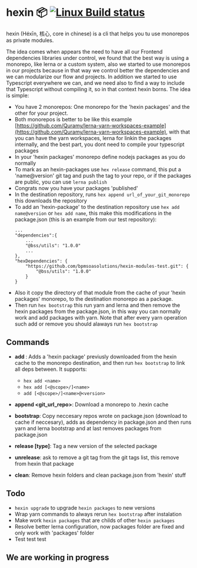 # hexin :package: [![Linux Build status][travis-badge]][travis-link]

hexin (Héxīn, 核心, core in chinese) is a cli that helps you tu use monorepos as private modules.

The idea comes when appears the need to have all our Frontend dependencies libraries under control, we found that the best way is using a monorepo, like lerna or a custom system, also we started to use monorepos in our projects because in that way we control better the dependencies and we can modularize our flow and projects. In addition we started to use Typescript everywhere we can, and we need also to find a way to include that Typescript without compiling it, so in that context hexin borns.
The idea is simple:

- You have 2 monorepos: One monorepo for the 'hexin packages' and the other for your project.
- Both monorepos is better to be like this example [https://github.com/Quramy/lerna-yarn-workspaces-example](https://github.com/Quramy/lerna-yarn-workspaces-example), with that you can have the yarn workspaces, lerna for linkin the packages internally, and the best part, you dont need to compile your typescript packages
- In your 'hexin packages' monorepo define nodejs packages as you do normally
- To mark as an hexin-packages use `hex release` command, this put a 'name@version' git tag and push the tag to your repo, or if the packages are public, you can use `lerna publish`
- Congrats now you have your packages 'published'
- In the destination repository, runs `hex append url_of_your_git_monorepo` this downloads the repository
- To add an 'hexin-package' to the destination repository use `hex add name@version` or `hex add name`, this make this modifications in the package.json (this is an example from our test repository):
    ```
    ...
    "dependencies":{
        ...
        "@bss/utils": "1.0.0"
        ...
    },
    "hexDependencies": {
        "https://github.com/bpmsoasolutions/hexin-modules-test.git": {
            "@bss/utils": "1.0.0"
        }
    }
    ```
- Also it copy the directory of that module from the cache of your 'hexin packages' monorepo, to the destination monorepo as a package.
- Then run `hex bootstrap` this run yarn and lerna and then remove the hexin packages from the package.json, in this way you can normally work and add packages with yarn. Note that after every yarn operation such add or remove you should alaways run `hex bootstrap`

## Commands

- **add <name>**: Adds a 'hexin package' previusly downloaded from the hexin cache to the monorepo destination, and then run `hex bootstrap` to link all deps between. It supports:
    - `hex add <name>`
    - `hex add [<@scope>/]<name>`
    - `add [<@scope>/]<name>@<version>`

- **append <git_url_repo>**:  Download a monorepo to .hexin cache

- **bootstrap**: Copy neccesary repos wrote on package.json (download to cache if neccesary), adds as dependency in package.json and then runs yarn and lerna bootstrap and at last removes packages from package.json

- **release <env> [type]**: Tag a new version of the selected package

- **unrelease**: ask to remove a git tag from the git tags list, this remove from hexin that package

- **clean**: Remove hexin folders and clean package.json from 'hexin' stuff

## Todo

- `hexin upgrade` to upgrade `hexin packages` to new versions
- Wrap yarn commands to always rerun `hex bootstrap` after instalation
- Make work `hexin packages` that are childs of other `hexin packages`
- Resolve better lerna configuration, now packages folder are fixed and only work with 'packages' folder
- Test test test

## We are working in progress

[travis-badge]: https://img.shields.io/travis/bpmsoasolutions/hexin.svg?style=flat-square&label=linux
[travis-link]: https://travis-ci.org/bpmsoasolutions/hexin